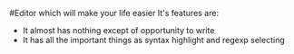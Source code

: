 #Editor which will make your life easier
It's features are:

- It almost has nothing except of opportunity to write
- It has all the important things as syntax highlight and regexp selecting
